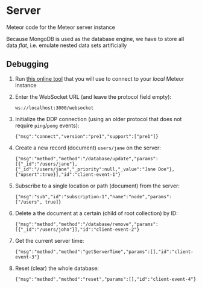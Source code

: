 # Server

Meteor code for the Meteor server instance

Because MongoDB is used as the database engine, we have to store all data *flat*, i.e. emulate nested data sets artificially

## Debugging

 1. Run [this online tool](http://software.hixie.ch/utilities/js/websocket/) that you will use to connect to your *local* Meteor instance
 2. Enter the WebSocket URL (and leave the protocol field empty):

    `ws://localhost:3000/websocket`

 3. Initialize the DDP connection (using an older protocol that does not require `ping`/`pong` events):

    `{"msg":"connect","version":"pre1","support":["pre1"]}`

 4. Create a new record (document) `users/jane` on the server:

    `{"msg":"method","method":"/database/update","params":[{"_id":"/users/jane"}, {"_id":"/users/jane","_priority":null,"_value":"Jane Doe"},{"upsert":true}],"id":"client-event-1"}`

 5. Subscribe to a single location or path (document) from the server:

    `{"msg":"sub","id":"subscription-1","name":"node","params":["/users", true]}`

 6. Delete a the document at a certain  (child of root collection) by ID:

    `{"msg":"method","method":"/database/remove","params":[{"_id":"/users/john"}],"id":"client-event-2"}`

 7. Get the current server time:

    `{"msg":"method","method":"getServerTime","params":[],"id":"client-event-3"}`

 8. Reset (clear) the whole database:

    `{"msg":"method","method":"reset","params":[],"id":"client-event-4"}`
